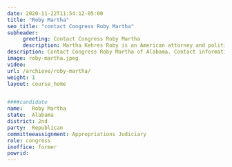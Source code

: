 ```yaml
---
date: 2020-11-22T11:54:12-05:00
title: "Roby Martha"
seo_title: "contact Congress Roby Martha"
subheader:
     greeting: Contact Congress Roby Martha 
     description: Martha Kehres Roby is an American attorney and politician serving as the U.S. Representative for Alabama's 2nd congressional district since 2011. A member of the Republican Party, she defeated the incumbent Democratic U.S. Representative Bobby Bright in 2010.
description: Contact Congress Roby Martha of Alabama. Contact information for Roby Martha includes email address, phone number, and mailing address.
image: roby-martha.jpeg
video: 
url: /archieve/roby-martha/
weight: 1
layout: course_home


####candidate
name:	Roby Martha
state:	Alabama
district: 2nd
party:	Republican
committeeassignment: Appropriations Judiciary
role: congress
inoffice: former
powrid: 
---
```


